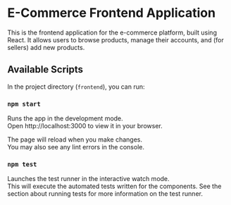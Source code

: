 # E-Commerce Frontend Application

This is the frontend application for the e-commerce platform, built using React. It allows users to browse products, manage their accounts, and (for sellers) add new products.

## Available Scripts

In the project directory (`frontend`), you can run:

### `npm start`

Runs the app in the development mode.\
Open http://localhost:3000 to view it in your browser.

The page will reload when you make changes.\
You may also see any lint errors in the console.

### `npm test`

Launches the test runner in the interactive watch mode.\
This will execute the automated tests written for the components. See the section about running tests for more information on the test runner.
